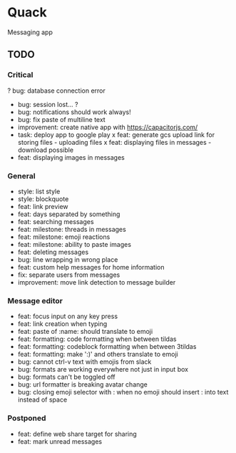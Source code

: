# Quack
Messaging app

## TODO

### Critical
? bug: database connection error
- bug: session lost... ?
- bug: notifications should work always!
- bug: fix paste of multiline text
- improvement: create native app with https://capacitorjs.com/
- task: deploy app to google play
x feat: generate gcs upload link for storing files - uploading files
x feat: displaying files in messages - download possible
- feat: displaying images in messages

### General
- style: list style
- style: blockquote
- feat: link preview
- feat: days separated by something
- feat: searching messages
- feat: milestone: threads in messages
- feat: milestone: emoji reactions 
- feat: milestone: ability to paste images
- feat: deleting messages
- bug: line wrapping in wrong place
- feat: custom help messages for home information
- fix: separate users from messages 
- improvement: move link detection to message builder

### Message editor
- feat: focus input on any key press
- feat: link creation when typing
- feat: paste of :name: should translate to emoji
- feat: formatting: code formatting when between tildas
- feat: formatting: codeblock formatting when between 3tildas
- feat: formatting: make ':)' and others translate to emoji
- bug: cannot ctrl-v text with emojis from slack
- bug: formats are working everywhere not just in input box
- bug: formats can't be toggled off
- bug: url formatter is breaking avatar change
- bug: closing emoji selector with : when no emoji should insert : into text instead of space

### Postponed
- feat: define web share target for sharing
- feat: mark unread messages


